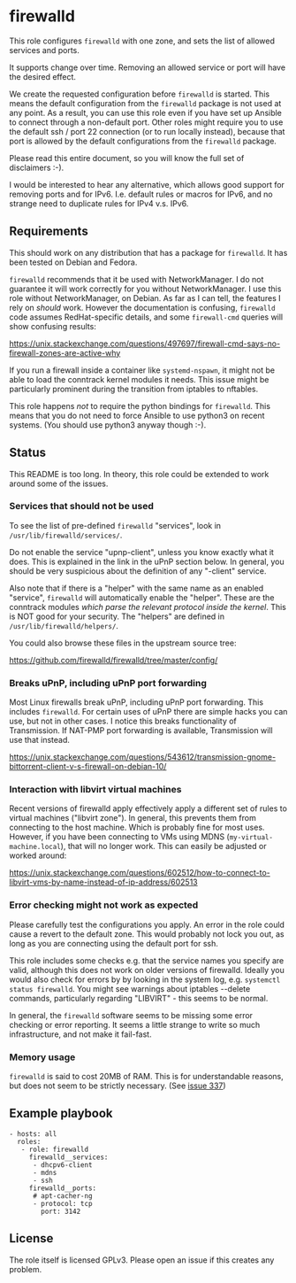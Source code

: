 # firewalld #

This role configures `firewalld` with one zone, and sets the list of
allowed services and ports.

It supports change over time.  Removing an allowed service or port will
have the desired effect.

We create the requested configuration before `firewalld` is started.
This means the default configuration from the `firewalld` package is
not used at any point.  As a result, you can use this role even if you
have set up Ansible to connect through a non-default port.  Other
roles might require you to use the default ssh / port 22 connection
(or to run locally instead), because that port is allowed by the
default configurations from the `firewalld` package.

Please read this entire document, so you will know the full set of
disclaimers :-).

I would be interested to hear any alternative, which allows good
support for removing ports and for IPv6.  I.e. default rules or macros
for IPv6, and no strange need to duplicate rules for IPv4 v.s. IPv6.


## Requirements

This should work on any distribution that has a package for
`firewalld`.  It has been tested on Debian and Fedora.

`firewalld` recommends that it be used with NetworkManager.  I do not
guarantee it will work correctly for you without NetworkManager.
I use this role without NetworkManager, on Debian.  As far as I
can tell, the features I rely on *should* work.  However the
documentation is confusing, `firewalld` code assumes RedHat-specific
details, and some `firewall-cmd` queries will show
confusing results:

https://unix.stackexchange.com/questions/497697/firewall-cmd-says-no-firewall-zones-are-active-why

If you run a firewall inside a container like `systemd-nspawn`,
it might not be able to load the conntrack kernel modules it needs.
This issue might be particularly prominent during the transition
from iptables to nftables.

This role happens *not* to require the python bindings for `firewalld`.
This means that you do not need to force Ansible to use python3 on
recent systems.  (You should use python3 anyway though :-).

## Status

This README is too long.
In theory, this role could be extended to work around some of the issues.

### Services that should not be used

To see the list of pre-defined `firewalld` "services", look in
`/usr/lib/firewalld/services/`.

Do not enable the service "upnp-client", unless you know exactly
what it does.  This is explained in the link in the uPnP section
below.  In general, you should be very suspicious about the
definition of any "-client" service.

Also note that if there is a "helper" with the same name as an
enabled "service", `firewalld` will automatically enable the
"helper".  These are the conntrack modules *which parse the relevant
protocol inside the kernel*.  This is NOT good for your security.
The "helpers" are defined in `/usr/lib/firewalld/helpers/`.

You could also browse these files in the upstream source tree:

https://github.com/firewalld/firewalld/tree/master/config/

### Breaks uPnP, including uPnP port forwarding

Most Linux firewalls break uPnP, including uPnP port forwarding.
This includes `firewalld`.  For certain uses of uPnP there are
simple hacks you can use, but not in other cases.  I notice this
breaks functionality of Transmission.  If NAT-PMP port forwarding
is available, Transmission will use that instead.

https://unix.stackexchange.com/questions/543612/transmission-gnome-bittorrent-client-v-s-firewall-on-debian-10/

### Interaction with libvirt virtual machines

Recent versions of firewalld apply effectively apply a different set
of rules to virtual machines ("libvirt zone").  In general, this
prevents them from connecting to the host machine.  Which is probably
fine for most uses.  However, if you have been connecting to VMs using
MDNS (`my-virtual-machine.local`), that will no longer work.  This
can easily be adjusted or worked around:

https://unix.stackexchange.com/questions/602512/how-to-connect-to-libvirt-vms-by-name-instead-of-ip-address/602513

### Error checking might not work as expected

Please carefully test the configurations you apply.  An error in the
role could cause a revert to the default zone.  This would probably
not lock you out, as long as you are connecting using the default port
for ssh.

This role includes some checks e.g. that the service names you specify
are valid, although this does not work on older versions of firewalld.
Ideally you would also check for errors by by looking in the system
log, e.g. `systemctl status firewalld`.  You might see warnings about
iptables --delete commands, particularly regarding "LIBVIRT" - this
seems to be normal.

In general, the `firewalld` software seems to be missing some
error checking or error reporting.  It seems a little strange to
write so much infrastructure, and not make it fail-fast.


### Memory usage

`firewalld` is said to cost 20MB of RAM.  This is for understandable
reasons, but does not seem to be strictly necessary.  (See
[issue 337](https://github.com/firewalld/firewalld/issues/337#issuecomment-389086797))


## Example playbook

    - hosts: all
      roles:
       - role: firewalld
         firewalld__services:
          - dhcpv6-client
          - mdns
          - ssh
         firewalld__ports:
          # apt-cacher-ng
          - protocol: tcp
            port: 3142


## License

The role itself is licensed GPLv3.  Please open an issue if this creates any problem.
